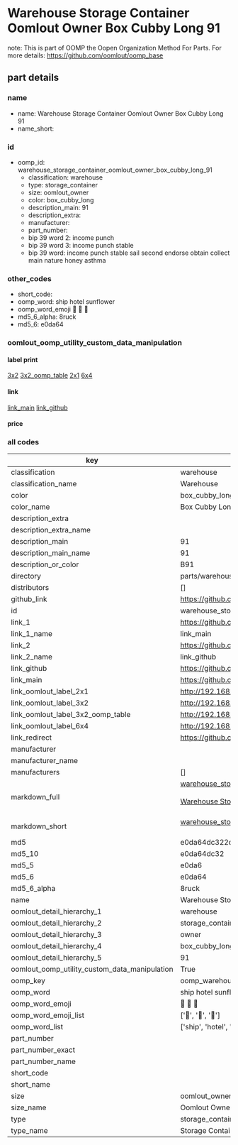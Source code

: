 # Warehouse Storage Container Oomlout Owner Box Cubby Long 91  

note: This is part of OOMP the Oopen Organization Method For Parts. For more details: https://github.com/oomlout/oomp_base

##  part details
  







### name
* name: Warehouse Storage Container Oomlout Owner Box Cubby Long 91
* name_short: 
### id
* oomp_id: warehouse_storage_container_oomlout_owner_box_cubby_long_91
  * classification: warehouse
  * type: storage_container
  * size: oomlout_owner
  * color: box_cubby_long
  * description_main: 91
  * description_extra: 
  * manufacturer: 
  * part_number: 
  * bip 39 word 2: income punch
  * bip 39 word 3: income punch stable
  * bip 39 word: income punch stable sail second endorse obtain collect main nature honey asthma

### other_codes
* short_code: 
* oomp_word: ship hotel sunflower
* oomp_word_emoji :ship: :hotel: :sunflower:
* md5_6_alpha: 8ruck
* md5_6: e0da64






### oomlout_oomp_utility_custom_data_manipulation
#### label print
[3x2](http://192.168.1.245:1112/?label=oomp%208ruck)
[3x2_oomp_table](http://192.168.1.108:1112/?label=oomp%208ruck)
[2x1](http://192.168.1.242:1112/?label=oomp%208ruck)
[6x4](http://192.168.1.55:1112/?label=oomp%208ruck)    

#### link

[link_main](https://github.com/oomlout/oomlout_oomp_version_1_messy/tree/main/parts/warehouse_storage_container_oomlout_owner_box_cubby_long_91) [link_github](https://github.com/oomlout/oomlout_oomp_version_1_messy/tree/main/parts/warehouse_storage_container_oomlout_owner_box_cubby_long_91)                             

#### price







### all codes 
| key | value |  
| --- | --- |  
| classification | warehouse |  
| classification_name | Warehouse |  
| color | box_cubby_long |  
| color_name | Box Cubby Long |  
| description_extra |  |  
| description_extra_name |  |  
| description_main | 91 |  
| description_main_name | 91 |  
| description_or_color | B91 |  
| directory | parts/warehouse_storage_container_oomlout_owner_box_cubby_long_91 |  
| distributors | [] |  
| github_link | https://github.com/oomlout/oomlout_oomp_part_src/tree/main/parts/warehouse_storage_container_oomlout_owner_box_cubby_long_91 |  
| id | warehouse_storage_container_oomlout_owner_box_cubby_long_91 |  
| link_1 | https://github.com/oomlout/oomlout_oomp_version_1_messy/tree/main/parts/warehouse_storage_container_oomlout_owner_box_cubby_long_91 |  
| link_1_name | link_main |  
| link_2 | https://github.com/oomlout/oomlout_oomp_version_1_messy/tree/main/parts/warehouse_storage_container_oomlout_owner_box_cubby_long_91 |  
| link_2_name | link_github |  
| link_github | https://github.com/oomlout/oomlout_oomp_version_1_messy/tree/main/parts/warehouse_storage_container_oomlout_owner_box_cubby_long_91 |  
| link_main | https://github.com/oomlout/oomlout_oomp_version_1_messy/tree/main/parts/warehouse_storage_container_oomlout_owner_box_cubby_long_91 |  
| link_oomlout_label_2x1 | http://192.168.1.242:1112/?label=oomp%208ruck |  
| link_oomlout_label_3x2 | http://192.168.1.245:1112/?label=oomp%208ruck |  
| link_oomlout_label_3x2_oomp_table | http://192.168.1.108:1112/?label=oomp%208ruck |  
| link_oomlout_label_6x4 | http://192.168.1.55:1112/?label=oomp%208ruck |  
| link_redirect | https://github.com/oomlout/oomlout_oomp_version_1_messy/tree/main/parts/warehouse_storage_container_oomlout_owner_box_cubby_long_91 |  
| manufacturer |  |  
| manufacturer_name |  |  
| manufacturers | [] |  
| markdown_full | [warehouse_storage_container_oomlout_owner_box_cubby_long_91](none)<br>[](none)<br>[Warehouse Storage Container Oomlout Owner Box Cubby Long 91](none)<br><br> |  
| markdown_short | [warehouse_storage_container_oomlout_owner_box_cubby_long_91](none)<br><br> |  
| md5 | e0da64dc322d931127613be3a7ab7394 |  
| md5_10 | e0da64dc32 |  
| md5_5 | e0da6 |  
| md5_6 | e0da64 |  
| md5_6_alpha | 8ruck |  
| name | Warehouse Storage Container Oomlout Owner Box Cubby Long 91 |  
| oomlout_detail_hierarchy_1 | warehouse |  
| oomlout_detail_hierarchy_2 | storage_container |  
| oomlout_detail_hierarchy_3 | owner |  
| oomlout_detail_hierarchy_4 | box_cubby_long |  
| oomlout_detail_hierarchy_5 | 91 |  
| oomlout_oomp_utility_custom_data_manipulation | True |  
| oomp_key | oomp_warehouse_storage_container_oomlout_owner_box_cubby_long_91 |  
| oomp_word | ship hotel sunflower |  
| oomp_word_emoji | :ship: :hotel: :sunflower: |  
| oomp_word_emoji_list | [':ship:', ':hotel:', ':sunflower:'] |  
| oomp_word_list | ['ship', 'hotel', 'sunflower'] |  
| part_number |  |  
| part_number_exact |  |  
| part_number_name |  |  
| short_code |  |  
| short_name |  |  
| size | oomlout_owner |  
| size_name | Oomlout Owner |  
| type | storage_container |  
| type_name | Storage Container |  
